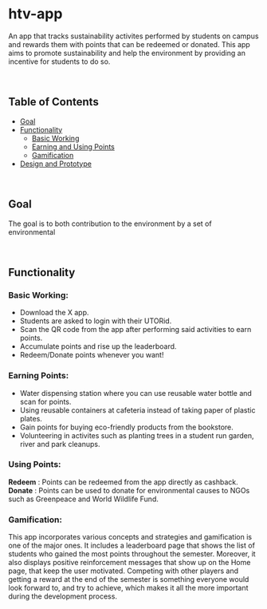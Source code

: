 # htv-app
An app that tracks sustainability activites performed by students on campus and rewards them with points that can be redeemed or donated. This app aims to promote sustainability and help the environment by providing an incentive for students to do so.

</br>

## Table of Contents
- [Goal](#goal)
- [Functionality](#functionality)
  - [Basic Working](#basic-working)
  - [Earning and Using Points](#earning-points)
  - [Gamification](#gamification)
- [Design and Prototype]()
  
</br>

## Goal
The goal is to both contribution to the environment by a set of environmental

</br>

## Functionality
### Basic Working:
- Download the X app.
- Students are asked to login with their UTORid.
- Scan the QR code from the app after performing said activities to earn points.
- Accumulate points and rise up the leaderboard.
- Redeem/Donate points whenever you want!

### Earning Points:
- Water dispensing station where you can use reusable water bottle and scan for points.
- Using reusable containers at cafeteria instead of taking paper of plastic plates.
- Gain points for buying eco-friendly products from the bookstore.
- Volunteering in activites such as planting trees in a student run garden, river and park cleanups.

### Using Points:
<strong>Redeem</strong> : Points can be redeemed from the app directly as cashback. <br>
<strong>Donate</strong> : Points can be used to donate for environmental causes to NGOs such as Greenpeace and World Wildlife Fund.

### Gamification:
This app incorporates various concepts and strategies and gamification is one of the major ones. It includes a leaderboard page that shows the list of students who gained the most points throughout the semester. Moreover, it also displays positive reinforcement messages that show up on the Home page, that keep the user motivated. Competing with other players and getting a reward at the end of the semester is something everyone would look forward to, and try to achieve, which makes it all the more important during the development process.
